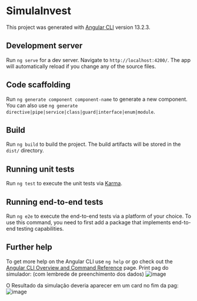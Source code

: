 # SimulaInvest

This project was generated with [Angular CLI](https://github.com/angular/angular-cli) version 13.2.3.

## Development server

Run `ng serve` for a dev server. Navigate to `http://localhost:4200/`. The app will automatically reload if you change any of the source files.

## Code scaffolding

Run `ng generate component component-name` to generate a new component. You can also use `ng generate directive|pipe|service|class|guard|interface|enum|module`.

## Build

Run `ng build` to build the project. The build artifacts will be stored in the `dist/` directory.

## Running unit tests

Run `ng test` to execute the unit tests via [Karma](https://karma-runner.github.io).

## Running end-to-end tests

Run `ng e2e` to execute the end-to-end tests via a platform of your choice. To use this command, you need to first add a package that implements end-to-end testing capabilities.

## Further help

To get more help on the Angular CLI use `ng help` or go check out the [Angular CLI Overview and Command Reference](https://angular.io/cli) page.
Print pag do simulador:
(com lembrede de preenchimento dos dados)
![image](https://user-images.githubusercontent.com/94873410/167698874-42088379-7e3b-43b9-852f-03e799f1079b.png)

O Resultado da simulação deveria aparecer em um card no fim da pag:
![image](https://user-images.githubusercontent.com/94873410/167699116-7cbd01c5-9e98-4107-bb72-5a7b171f03c7.png)

